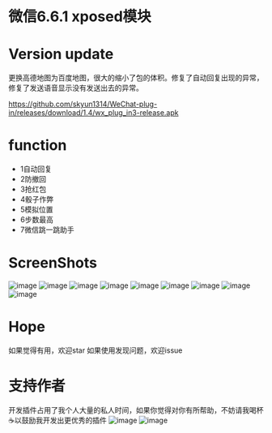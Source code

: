 微信6.6.1 xposed模块
====

Version update
====
更换高德地图为百度地图，很大的缩小了包的体积。修复了自动回复出现的异常，修复了发送语音显示没有发送出去的异常。

https://github.com/skyun1314/WeChat-plug-in/releases/download/1.4/wx_plug_in3-release.apk

function
==== 

 * 1自动回复  
 * 2防撤回  
 * 3抢红包  
 * 4骰子作弊 
 * 5模拟位置  
 * 6步数最高   
 * 7微信跳一跳助手


ScreenShots
====
![image](https://github.com/skyun1314/AesTest/blob/master/screenshots/1.jpg)
![image](https://github.com/skyun1314/AesTest/blob/master/screenshots/2.jpg)
![image](https://github.com/skyun1314/AesTest/blob/master/screenshots/3.jpg)
![image](https://github.com/skyun1314/AesTest/blob/master/screenshots/4.jpg)
![image](https://github.com/skyun1314/AesTest/blob/master/screenshots/5.jpg)
![image](https://github.com/skyun1314/AesTest/blob/master/screenshots/6.jpg)
![image](https://github.com/skyun1314/AesTest/blob/master/screenshots/7.jpg)
![image](https://github.com/skyun1314/AesTest/blob/master/screenshots/8.jpg)
![image](https://github.com/skyun1314/AesTest/blob/master/screenshots/9.jpg)
 


Hope
==== 
如果觉得有用，欢迎star
如果使用发现问题，欢迎issue

支持作者
==== 
开发插件占用了我个人大量的私人时间，如果你觉得对你有所帮助，不妨请我喝杯☕️以鼓励我开发出更优秀的插件
 ![image](https://github.com/skyun1314/AesTest/blob/master/screenshots/alipay.jpg)
![image](https://github.com/skyun1314/AesTest/blob/master/screenshots/mm_pay.png)
